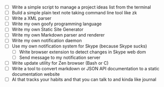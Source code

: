 - [ ] Write a simple script to manage a project ideas list from the terminal
- [ ] Build a simple plain text note taking command line tool like zk
- [ ] Write a XML parser
- [ ] Write my own goofy programming language
- [ ] Write my own Static Site Generator
- [ ] Write my own Markdown parser and renderer
- [ ] Write my own notification daemon
- [ ] Use my own notification system for Skype (because Skype sucks)
    - [ ] Write browser extension to detect changes in Skype web dom
    - [ ] Send message to my notification server
- [ ] Write update utility for Zen browser (Bash or C)
- [ ] Write a tool to convert markdown or JSON API documentation to a static documentation website
- [ ] AI that tracks your habits and that you can talk to and kinda like journal
